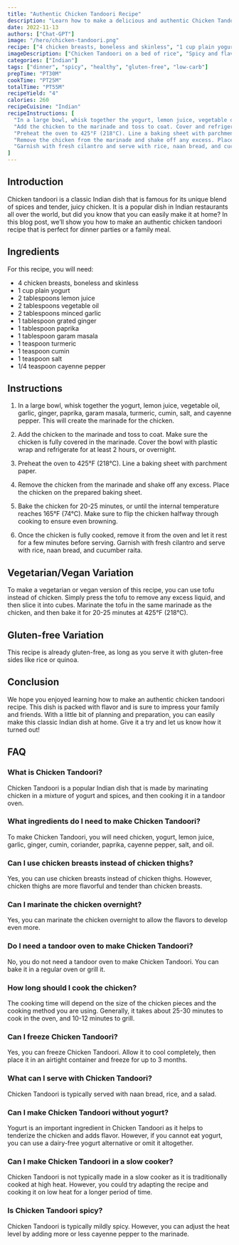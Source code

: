 ```yaml
---
title: "Authentic Chicken Tandoori Recipe"
description: "Learn how to make a delicious and authentic Chicken Tandoori with this easy recipe. Perfect for dinner parties or a family meal."
date: 2022-11-13
authors: ["Chat-GPT"]
image: "/hero/chicken-tandoori.png"
recipe: ["4 chicken breasts, boneless and skinless", "1 cup plain yogurt", "2 tablespoons lemon juice", "2 tablespoons vegetable oil", "2 tablespoons minced garlic", "1 tablespoon grated ginger", "1 tablespoon paprika", "1 tablespoon garam masala", "1 teaspoon turmeric", "1 teaspoon cumin", "1 teaspoon salt", "1/4 teaspoon cayenne pepper"]
imageDescription: ["Chicken Tandoori on a bed of rice", "Spicy and flavorful dish", "Perfect for dinner parties or a family meal", "Reddish color of the chicken"]
categories: ["Indian"]
tags: ["dinner", "spicy", "healthy", "gluten-free", "low-carb"]
prepTime: "PT30M"
cookTime: "PT25M"
totalTime: "PT55M"
recipeYield: "4"
calories: 260
recipeCuisine: "Indian"
recipeInstructions: [
  "In a large bowl, whisk together the yogurt, lemon juice, vegetable oil, garlic, ginger, paprika, garam masala, turmeric, cumin, salt, and cayenne pepper.",
  "Add the chicken to the marinade and toss to coat. Cover and refrigerate for at least 2 hours, or overnight.",
  "Preheat the oven to 425°F (218°C). Line a baking sheet with parchment paper.",
  "Remove the chicken from the marinade and shake off any excess. Place the chicken on the prepared baking sheet and bake for 20-25 minutes, or until the internal temperature reaches 165°F (74°C).",
  "Garnish with fresh cilantro and serve with rice, naan bread, and cucumber raita."
]
---
```


## Introduction

Chicken tandoori is a classic Indian dish that is famous for its unique blend of spices and tender, juicy chicken. It is a popular dish in Indian restaurants all over the world, but did you know that you can easily make it at home? In this blog post, we’ll show you how to make an authentic chicken tandoori recipe that is perfect for dinner parties or a family meal.

## Ingredients

For this recipe, you will need:

- 4 chicken breasts, boneless and skinless
- 1 cup plain yogurt
- 2 tablespoons lemon juice
- 2 tablespoons vegetable oil
- 2 tablespoons minced garlic
- 1 tablespoon grated ginger
- 1 tablespoon paprika
- 1 tablespoon garam masala
- 1 teaspoon turmeric
- 1 teaspoon cumin
- 1 teaspoon salt
- 1/4 teaspoon cayenne pepper

## Instructions

1. In a large bowl, whisk together the yogurt, lemon juice, vegetable oil, garlic, ginger, paprika, garam masala, turmeric, cumin, salt, and cayenne pepper. This will create the marinade for the chicken.

2. Add the chicken to the marinade and toss to coat. Make sure the chicken is fully covered in the marinade. Cover the bowl with plastic wrap and refrigerate for at least 2 hours, or overnight.

3. Preheat the oven to 425°F (218°C). Line a baking sheet with parchment paper.

4. Remove the chicken from the marinade and shake off any excess. Place the chicken on the prepared baking sheet.

5. Bake the chicken for 20-25 minutes, or until the internal temperature reaches 165°F (74°C). Make sure to flip the chicken halfway through cooking to ensure even browning.

6. Once the chicken is fully cooked, remove it from the oven and let it rest for a few minutes before serving. Garnish with fresh cilantro and serve with rice, naan bread, and cucumber raita.

## Vegetarian/Vegan Variation

To make a vegetarian or vegan version of this recipe, you can use tofu instead of chicken. Simply press the tofu to remove any excess liquid, and then slice it into cubes. Marinate the tofu in the same marinade as the chicken, and then bake it for 20-25 minutes at 425°F (218°C).

## Gluten-free Variation

This recipe is already gluten-free, as long as you serve it with gluten-free sides like rice or quinoa.

## Conclusion

We hope you enjoyed learning how to make an authentic chicken tandoori recipe. This dish is packed with flavor and is sure to impress your family and friends. With a little bit of planning and preparation, you can easily make this classic Indian dish at home. Give it a try and let us know how it turned out!

## FAQ

### What is Chicken Tandoori?

Chicken Tandoori is a popular Indian dish that is made by marinating chicken in a mixture of yogurt and spices, and then cooking it in a tandoor oven.

### What ingredients do I need to make Chicken Tandoori?

To make Chicken Tandoori, you will need chicken, yogurt, lemon juice, garlic, ginger, cumin, coriander, paprika, cayenne pepper, salt, and oil.

### Can I use chicken breasts instead of chicken thighs?

Yes, you can use chicken breasts instead of chicken thighs. However, chicken thighs are more flavorful and tender than chicken breasts.

### Can I marinate the chicken overnight?

Yes, you can marinate the chicken overnight to allow the flavors to develop even more.

### Do I need a tandoor oven to make Chicken Tandoori?

No, you do not need a tandoor oven to make Chicken Tandoori. You can bake it in a regular oven or grill it.

### How long should I cook the chicken?

The cooking time will depend on the size of the chicken pieces and the cooking method you are using. Generally, it takes about 25-30 minutes to cook in the oven, and 10-12 minutes to grill.

### Can I freeze Chicken Tandoori?

Yes, you can freeze Chicken Tandoori. Allow it to cool completely, then place it in an airtight container and freeze for up to 3 months.

### What can I serve with Chicken Tandoori?

Chicken Tandoori is typically served with naan bread, rice, and a salad.

### Can I make Chicken Tandoori without yogurt?

Yogurt is an important ingredient in Chicken Tandoori as it helps to tenderize the chicken and adds flavor. However, if you cannot eat yogurt, you can use a dairy-free yogurt alternative or omit it altogether.

### Can I make Chicken Tandoori in a slow cooker?

Chicken Tandoori is not typically made in a slow cooker as it is traditionally cooked at high heat. However, you could try adapting the recipe and cooking it on low heat for a longer period of time.

### Is Chicken Tandoori spicy?

Chicken Tandoori is typically mildly spicy. However, you can adjust the heat level by adding more or less cayenne pepper to the marinade.